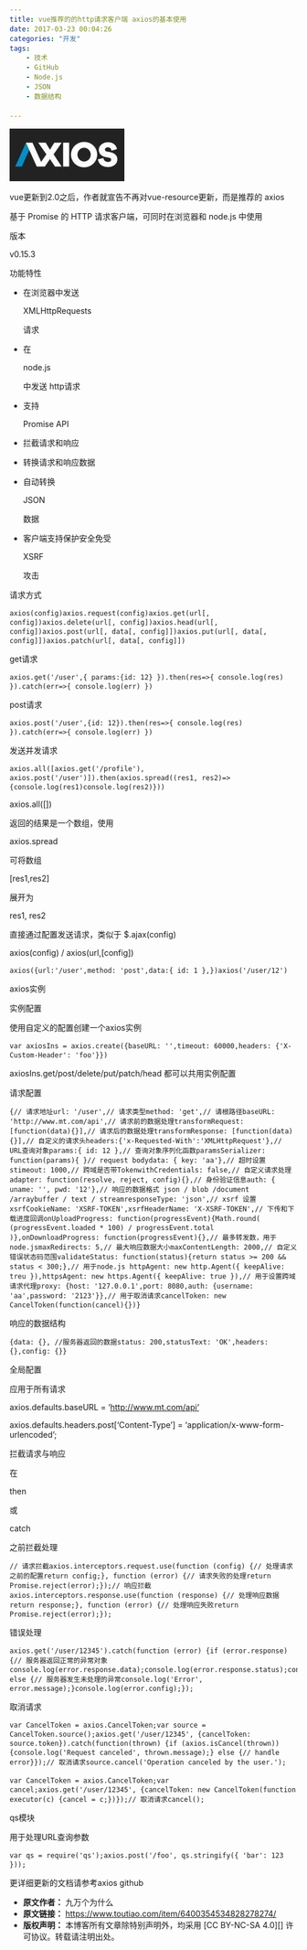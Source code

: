 ```yaml
---
title: vue推荐的的http请求客户端 axios的基本使用
date: 2017-03-23 00:04:26
categories: "开发"
tags:
	- 技术
	- GitHub
	- Node.js
	- JSON
	- 数据结构

---
```


![vue推荐的的http请求客户端 axios的基本使用][vue_http_ axios]

vue更新到2.0之后，作者就宣告不再对vue-resource更新，而是推荐的 axios

基于 Promise 的 HTTP 请求客户端，可同时在浏览器和 node.js 中使用

版本

v0.15.3

功能特性

 *  在浏览器中发送
    
    XMLHttpRequests
    
    请求
 *  在
    
    node.js
    
    中发送 http请求
 *  支持
    
    Promise API
 *  拦截请求和响应
 *  转换请求和响应数据
 *  自动转换
    
    JSON
    
    数据
 *  客户端支持保护安全免受
    
    XSRF
    
    攻击

请求方式

    axios(config)axios.request(config)axios.get(url[, config])axios.delete(url[, config])axios.head(url[, config])axios.post(url[, data[, config]])axios.put(url[, data[, config]])axios.patch(url[, data[, config]])

get请求

    axios.get('/user',{ params:{id: 12} }).then(res=>{ console.log(res) }).catch(err=>{ console.log(err) })

post请求

    axios.post('/user',{id: 12}).then(res=>{ console.log(res) }).catch(err=>{ console.log(err) })

发送并发请求

    axios.all([axios.get('/profile'), axios.post('/user')]).then(axios.spread((res1, res2)=>{console.log(res1)console.log(res2)}))

axios.all(\[\])

返回的结果是一个数组，使用

axios.spread

可将数组

\[res1,res2\]

展开为

res1, res2

直接通过配置发送请求，类似于 $.ajax(config)

axios(config) / axios(url,\[config\])

    axios({url:'/user',method: 'post',data:{ id: 1 },})axios('/user/12')

axios实例

实例配置

使用自定义的配置创建一个axios实例

    var axiosIns = axios.create({baseURL: '',timeout: 60000,headers: {'X-Custom-Header': 'foo'}})

axiosIns.get/post/delete/put/patch/head 都可以共用实例配置

请求配置

    {// 请求地址url: '/user',// 请求类型method: 'get',// 请根路径baseURL: 'http://www.mt.com/api',// 请求前的数据处理transformRequest:[function(data){}],// 请求后的数据处理transformResponse: [function(data){}],// 自定义的请求头headers:{'x-Requested-With':'XMLHttpRequest'},// URL查询对象params:{ id: 12 },// 查询对象序列化函数paramsSerializer: function(params){ }// request bodydata: { key: 'aa'},// 超时设置stimeout: 1000,// 跨域是否带TokenwithCredentials: false,// 自定义请求处理adapter: function(resolve, reject, config){},// 身份验证信息auth: { uname: '', pwd: '12'},// 响应的数据格式 json / blob /document /arraybuffer / text / streamresponseType: 'json',// xsrf 设置xsrfCookieName: 'XSRF-TOKEN',xsrfHeaderName: 'X-XSRF-TOKEN',// 下传和下载进度回调onUploadProgress: function(progressEvent){Math.round( (progressEvent.loaded * 100) / progressEvent.total )},onDownloadProgress: function(progressEvent){},// 最多转发数，用于node.jsmaxRedirects: 5,// 最大响应数据大小maxContentLength: 2000,// 自定义错误状态码范围validateStatus: function(status){return status >= 200 && status < 300;},// 用于node.js httpAgent: new http.Agent({ keepAlive: treu }),httpsAgent: new https.Agent({ keepAlive: true }),// 用于设置跨域请求代理proxy: {host: '127.0.0.1',port: 8080,auth: {username: 'aa',password: '2123'}},// 用于取消请求cancelToken: new CancelToken(function(cancel){})}

响应的数据结构

    {data: {}, //服务器返回的数据status: 200,statusText: 'OK',headers: {},config: {}}

全局配置

应用于所有请求

axios.defaults.baseURL = ‘http://www.mt.com/api‘

axios.defaults.headers.post\[‘Content-Type’\] = ‘application/x-www-form-urlencoded’;

拦截请求与响应

在

then

或

catch

之前拦截处理

    // 请求拦截axios.interceptors.request.use(function (config) {// 处理请求之前的配置return config;}, function (error) {// 请求失败的处理return Promise.reject(error);});// 响应拦截axios.interceptors.response.use(function (response) {// 处理响应数据return response;}, function (error) {// 处理响应失败return Promise.reject(error);});

错误处理

    axios.get('/user/12345').catch(function (error) {if (error.response) {// 服务器返回正常的异常对象console.log(error.response.data);console.log(error.response.status);console.log(error.response.headers);} else {// 服务器发生未处理的异常console.log('Error', error.message);}console.log(error.config);});

取消请求

    var CancelToken = axios.CancelToken;var source = CancelToken.source();axios.get('/user/12345', {cancelToken: source.token}).catch(function(thrown) {if (axios.isCancel(thrown)) {console.log('Request canceled', thrown.message);} else {// handle error}});// 取消请求source.cancel('Operation canceled by the user.');

    var CancelToken = axios.CancelToken;var cancel;axios.get('/user/12345', {cancelToken: new CancelToken(function executor(c) {cancel = c;})});// 取消请求cancel();

qs模块

用于处理URL查询参数

    var qs = require('qs');axios.post('/foo', qs.stringify({ 'bar': 123 }));

更详细更新的文档请参考axios github


[vue_http_ axios]: static/resources/crawler/FYIR-JFRV-MJ7J.jpg
 *  **原文作者：** 九万个为什么
 *  **原文链接：** https://www.toutiao.com/item/6400354534828278274/
 *  **版权声明：** 本博客所有文章除特别声明外，均采用 [CC BY-NC-SA 4.0][] 许可协议。转载请注明出处。
